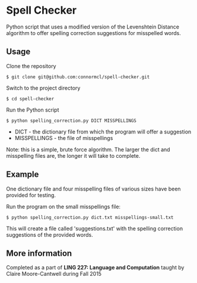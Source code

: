 # Spell Checker
Python script that uses a modified version of the Levenshtein Distance algorithm to offer spelling correction suggestions for misspelled words.

## Usage
Clone the repository
```
$ git clone git@github.com:connormcl/spell-checker.git
```
Switch to the project directory
```
$ cd spell-checker
```
Run the Python script
```
$ python spelling_correction.py DICT MISSPELLINGS
```
* DICT - the dictionary file from which the program will offer a suggestion
* MISSPELLINGS - the file of misspellings

Note: this is a simple, brute force algorithm. The larger the dict and misspelling files are, the longer it will take to complete.

## Example
One dictionary file and four misspelling files of various sizes have been provided for testing.

Run the program on the small misspellings file:
```
$ python spelling_correction.py dict.txt misspellings-small.txt
```
This will create a file called 'suggestions.txt' with the spelling correction suggestions of the provided words.


## More information
Completed as a part of **LING 227: Language and Computation** taught by  Claire Moore-Cantwell during Fall 2015
